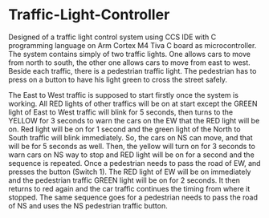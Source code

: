 # Traffic-Light-Controller
Designed of a traffic light control system using CCS IDE with C programming language on Arm Cortex M4 Tiva C board as microcontroller. The system contains simply of two traffic lights. One allows cars to move from north to south, the other one allows cars to move from east to west. Beside each traffic, there is a pedestrian traffic light. The pedestrian has to press on a button to have his light green to cross the street safely.

The East to West traffic is supposed to start firstly once the system is working. All RED lights of other traffics will be on at start except the GREEN light of East to West traffic will blink for 5 seconds, then 
turns to the YELLOW for 3 seconds to warn the cars on the EW that the RED light will be on. Red light will be on for 1 second and the green light of the North to South traffic will blink immediately. So, the cars on NS can move, and that will be for 5 seconds as well.
Then, the yellow will turn on for 3 seconds to warn cars on NS way to stop and RED light will be on for a second and the sequence is repeated.
Once a pedestrian needs to pass the road of EW, and presses the button (Switch 1). The RED light of EW will be on immediately and the pedestrian traffic GREEN light will be on for 2 seconds.
It then returns to red again and the car traffic continues the timing from where it stopped. The same sequence goes for a pedestrian needs to pass the road of NS and uses the NS pedestrian traffic button.
